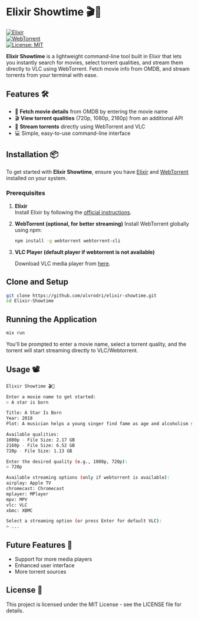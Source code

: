 # Elixir Showtime 🎬🚀  

[![Elixir](https://img.shields.io/badge/Made%20with-Elixir-4B275F.svg?style=for-the-badge&logo=elixir)](https://elixir-lang.org)  
[![WebTorrent](https://img.shields.io/badge/Powered%20by-WebTorrent-DD4B39?style=for-the-badge&logo=webtorrent)](https://webtorrent.io/)  
[![License: MIT](https://img.shields.io/badge/License-MIT-blue.svg?style=for-the-badge)](https://opensource.org/licenses/MIT)  

**Elixir Showtime** is a lightweight command-line tool built in Elixir that lets you instantly search for movies, select torrent qualities, and stream them directly to VLC using WebTorrent. Fetch movie info from OMDB, and stream torrents from your terminal with ease.  

## Features 🛠️  
- 🎥 **Fetch movie details** from OMDB by entering the movie name  
- 🎬 **View torrent qualities** (720p, 1080p, 2160p) from an additional API 
- 🔗 **Stream torrents** directly using WebTorrent and VLC  
- 💻 Simple, easy-to-use command-line interface  

## Installation 📦  
To get started with **Elixir Showtime**, ensure you have [Elixir](https://elixir-lang.org/install.html) and [WebTorrent](https://webtorrent.io/) installed on your system.

### Prerequisites  
1. **Elixir**  
   Install Elixir by following the [official instructions](https://elixir-lang.org/install.html).  

2. **WebTorrent (optional, for better streaming)**
   Install WebTorrent globally using npm:  
   ```bash
   npm install -g webtorrent webtorrent-cli
   ```

3. **VLC Player (default player if webtorrent is not available)**

   Download VLC media player from [here](https://get.videolan.org/vlc/3.0.21/win64/vlc-3.0.21-win64.exe).

## Clone and Setup
```bash
git clone https://github.com/alvrodri/elixir-showtime.git
cd Elixir-Showtime
```

## Running the Application
```bash
mix run
```

You'll be prompted to enter a movie name, select a torrent quality, and the torrent will start streaming directly to VLC/Webtorrent.

## Usage 📽️

```bash
Elixir Showtime 🎬🚀

Enter a movie name to get started:
> A star is born

Title: A Star Is Born
Year: 2018
Plot: A musician helps a young singer find fame as age and alcoholism send his own career into a downward spiral.

Available qualities:
1080p - File Size: 2.17 GB
2160p - File Size: 6.52 GB
720p - File Size: 1.13 GB

Enter the desired quality (e.g., 1080p, 720p):
> 720p

Available streaming options (only if webtorrent is available):
airplay: Apple TV
chromecast: Chromecast
mplayer: MPlayer
mpv: MPV
vlc: VLC
xbmc: XBMC

Select a streaming option (or press Enter for default VLC):
> ...
```

## Future Features 🔮

- Support for more media players
- Enhanced user interface
- More torrent sources
  
## License 📝
This project is licensed under the MIT License - see the LICENSE file for details.
